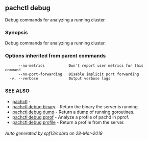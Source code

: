 ## pachctl debug

Debug commands for analyzing a running cluster.

### Synopsis


Debug commands for analyzing a running cluster.

### Options inherited from parent commands

```
      --no-metrics           Don't report user metrics for this command
      --no-port-forwarding   Disable implicit port forwarding
  -v, --verbose              Output verbose logs
```

### SEE ALSO
* [pachctl](pachctl.md)	 - 
* [pachctl debug binary](pachctl_debug_binary.md)	 - Return the binary the server is running.
* [pachctl debug dump](pachctl_debug_dump.md)	 - Return a dump of running goroutines.
* [pachctl debug pprof](pachctl_debug_pprof.md)	 - Analyze a profile of pachd in pprof.
* [pachctl debug profile](pachctl_debug_profile.md)	 - Return a profile from the server.

###### Auto generated by spf13/cobra on 28-Mar-2019

